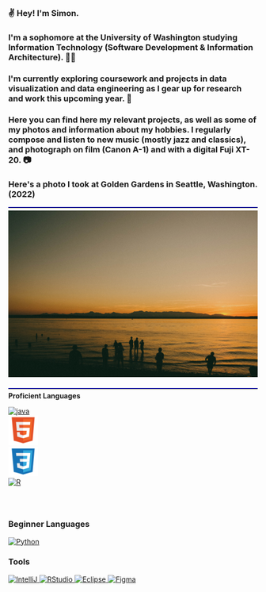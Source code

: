 <h3>
  ✌ Hey! I'm Simon. 
</h3>

<h3> I'm a sophomore at the University of Washington studying Information Technology (Software Development & Information Architecture). 👨‍💻 </h3>

<h3> I'm currently exploring coursework and projects in data visualization and data engineering as I gear up for research and work this upcoming year. 🦾 </h3>
   
<h3> Here you can find here my relevant projects, as well as some of my photos and information about my hobbies. I regularly compose and listen to new music (mostly jazz and classics), and photograph on film (Canon A-1) and with a digital Fuji XT-20. 📷 </h3>

<h3> Here's a photo I took at Golden Gardens in Seattle, Washington. (2022) </h3>

<hr style="border: none; border-top: 1px solid blue; margin-top: 5px; margin-bottom: 5px;">

<div style="text-align: center;">
  <img src="/DSCF6247.jpg" alt="A sunset view of Golden Gardens beach in Seattle">
</div>

<h3 style="font-size: 14px;">
  <hr style="border: none; border-top: 1px solid blue; margin-top: 5px; margin-bottom: 5px;">
  Proficient Languages
</h3>

<span style="display: inline-block; width: 60px; height: 200px; overflow: hidden;">
  <!-- Java -->
  <a href="https://docs.oracle.com/en/java/javase/11/docs/api/index.html">
    <img src="https://upload.wikimedia.org/wikipedia/en/3/30/Java_programming_language_logo.svg" alt="java" height="60px" />
  </a>
  <!-- html -->
  <a href="https://developer.mozilla.org/en-US/docs/Web/HTML">
    <img src="https://github.com/vscode-icons/vscode-icons/raw/master/icons/file_type_html.svg" alt="html" height="60px" />
  </a>
  <!-- css -->
  <a href="https://developer.mozilla.org/en-US/docs/Web/CSS">
    <img src="https://github.com/vscode-icons/vscode-icons/raw/master/icons/file_type_css.svg" alt="css" height="60px" />
  </a>
  <!-- R -->
  <a href="https://cran.r-project.org/index.html">
    <img src="https://cran.r-project.org/Rlogo.svg" alt="R" height = "60px" />
  </a>
</span>

<h3> Beginner Languages </h3>
<span>
  <a href="https://www.python.org/">
    <img src="https://upload.wikimedia.org/wikipedia/commons/thumb/c/c3/Python-logo-notext.svg/1869px-Python-logo-notext.svg.png" alt="Python" height = "60px"/>
  </a>
</span>
  
<h3> Tools </h3>
<span>
  <!-- IntelliJ -->
  <a href="https://www.jetbrains.com/idea/">
    <img src="https://upload.wikimedia.org/wikipedia/commons/thumb/9/9c/IntelliJ_IDEA_Icon.svg/1024px-IntelliJ_IDEA_Icon.svg.png"     alt="IntelliJ" height = "60px" />
  </a>
  <!-- RStudio -->
  <a href="https://posit.co/">
    <img src="https://marketplace-assets.digitalocean.com/logos/rstudio-20-04.svg" alt="RStudio" height = "60px" />
  </a>
  <!-- Eclipse -->
  <a href="https://www.eclipse.org/">
    <img src="https://cdn.freebiesupply.com/logos/large/2x/eclipse-11-logo-png-transparent.png" alt="Eclipse" height = "60px" />
  </a>
  <!-- Figma -->
  <a href="https://www.figma.com/design/">
    <img src="https://upload.wikimedia.org/wikipedia/commons/3/33/Figma-logo.svg" alt="Figma" height = "60px" />
  </a>
 </span>
  
